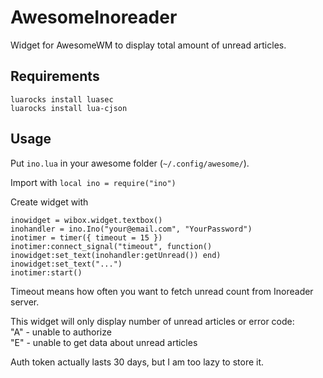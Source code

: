 # AwesomeInoreader
Widget for AwesomeWM to display total amount of unread articles.


Requirements
------------
```
luarocks install luasec
luarocks install lua-cjson
```

Usage
-----
Put ```ino.lua``` in your awesome folder (```~/.config/awesome/```).

Import with ```local ino = require("ino")``` 

Create widget with
```
inowidget = wibox.widget.textbox()
inohandler = ino.Ino("your@email.com", "YourPassword")
inotimer = timer({ timeout = 15 })
inotimer:connect_signal("timeout", function() inowidget:set_text(inohandler:getUnread()) end)
inowidget:set_text("...")
inotimer:start()
```
Timeout means how often you want to fetch unread count from Inoreader server.

This widget will only display number of unread articles or error code:  
"A" - unable to authorize  
"E" - unable to get data about unread articles

Auth token actually lasts 30 days, but I am too lazy to store it.

